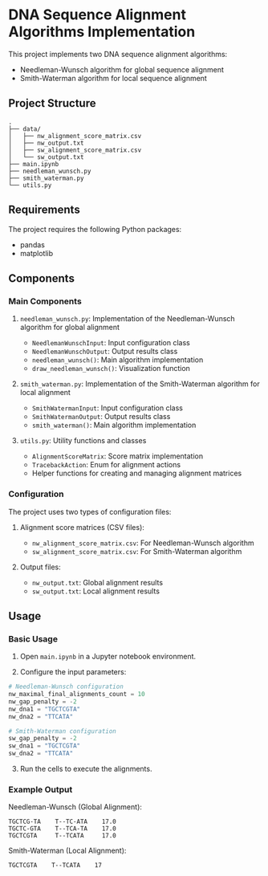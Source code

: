 # DNA Sequence Alignment Algorithms Implementation

This project implements two DNA sequence alignment algorithms:
- Needleman-Wunsch algorithm for global sequence alignment
- Smith-Waterman algorithm for local sequence alignment

## Project Structure

```
.
├── data/
│   ├── nw_alignment_score_matrix.csv
│   ├── nw_output.txt
│   ├── sw_alignment_score_matrix.csv
│   └── sw_output.txt
├── main.ipynb
├── needleman_wunsch.py
├── smith_waterman.py
└── utils.py
```

## Requirements

The project requires the following Python packages:
- pandas
- matplotlib

## Components

### Main Components

1. `needleman_wunsch.py`: Implementation of the Needleman-Wunsch algorithm for global alignment
    - `NeedlemanWunschInput`: Input configuration class
    - `NeedlemanWunschOutput`: Output results class
    - `needleman_wunsch()`: Main algorithm implementation
    - `draw_needleman_wunsch()`: Visualization function

2. `smith_waterman.py`: Implementation of the Smith-Waterman algorithm for local alignment
    - `SmithWatermanInput`: Input configuration class
    - `SmithWatermanOutput`: Output results class
    - `smith_waterman()`: Main algorithm implementation

3. `utils.py`: Utility functions and classes
    - `AlignmentScoreMatrix`: Score matrix implementation
    - `TracebackAction`: Enum for alignment actions
    - Helper functions for creating and managing alignment matrices

### Configuration

The project uses two types of configuration files:
1. Alignment score matrices (CSV files):
    - `nw_alignment_score_matrix.csv`: For Needleman-Wunsch algorithm
    - `sw_alignment_score_matrix.csv`: For Smith-Waterman algorithm

2. Output files:
    - `nw_output.txt`: Global alignment results
    - `sw_output.txt`: Local alignment results

## Usage

### Basic Usage

1. Open `main.ipynb` in a Jupyter notebook environment.

2. Configure the input parameters:
```python
# Needleman-Wunsch configuration
nw_maximal_final_alignments_count = 10
nw_gap_penalty = -2
nw_dna1 = "TGCTCGTA"
nw_dna2 = "TTCATA"

# Smith-Waterman configuration
sw_gap_penalty = -2
sw_dna1 = "TGCTCGTA"
sw_dna2 = "TTCATA"
```

3. Run the cells to execute the alignments.

### Example Output

Needleman-Wunsch (Global Alignment):
```
TGCTCG-TA    T--TC-ATA    17.0
TGCTC-GTA    T--TCA-TA    17.0
TGCTCGTA     T--TCATA     17.0
```

Smith-Waterman (Local Alignment):
```
TGCTCGTA    T--TCATA    17
```
